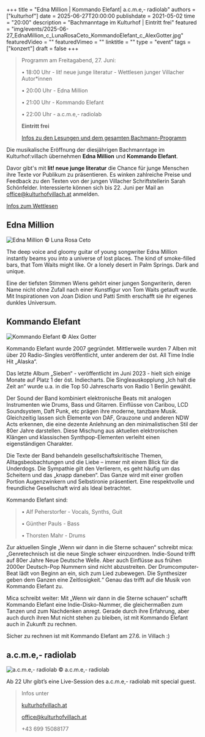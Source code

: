 +++
title = "Edna Million | Kommando Elefant| a.c.m.e,- radiolab"
authors = ["kulturhof"]
date = 2025-06-27T20:00:00
publishdate = 2021-05-02
time = "20:00"
description = "Bachmanntage im Kulturhof | Eintritt frei"
featured = "img/events/2025-06-27_EdnaMillion_c_LunaRosaCeto_KommandoElefant_c_AlexGotter.jpg"
featuredVideo = ""
featuredVimeo = ""
linktitle = ""
type = "event"
tags = ["konzert"]
draft = false
+++

>Programm am Freitagabend, 27. Juni:
>
>•	18:00 Uhr - lit! neue junge literatur - Wettlesen junger Villacher Autor*innen
>
>•	20:00 Uhr - Edna Million
>
>•	21:00 Uhr - Kommando Elefant
>
>•	22:00 Uhr - a.c.m.e,- radiolab
>
>**Eintritt frei**
>
>[Infos zu den Lesungen und dem gesamten Bachmann-Programm](https://kulturhofvillach.at/events/2024/2024-06-27_bachmann/)


Die musikalische Eröffnung der diesjährigen Bachmanntage im Kulturhof:villach übernehmen **Edna Million** und **Kommando Elefant**.

Davor gibt's mit **lit! neue junge literatur** die Chance für junge Menschen ihre Texte vor Publikum zu präsentieren. Es winken zahlreiche Preise und Feedback zu den Texten von der jungen Villacher Schriftstellerin Sarah Schönfelder. Interessierte können sich bis 22. Juni per Mail an office@kulturhofvillach.at anmelden.

[Infos zum Wettlesen](https://kulturhofvillach.at/events/2025-06-27_litneuejungeliteratur/)



## Edna Million ##

![Edna Million](/img/events/2025-06-27_EdnaMillion_hoch_c_LunaRosaCeto.jpg)
© Luna Rosa Ceto

The deep voice and gloomy guitar of young songwriter Edna Million instantly beams you into a universe of lost places. The kind of smoke-filled bars, that Tom Waits might like. Or a lonely desert in Palm Springs. Dark and unique.

Eine der tiefsten Stimmen Wiens gehört einer jungen Songwriterin, deren Name nicht ohne Zufall nach einer Kunstfigur von Tom Waits getauft wurde. Mit Inspirationen von Joan Didion und Patti Smith erschafft sie ihr eigenes dunkles Universum.



## Kommando Elefant ##

![Kommando Elefant](/img/events/2025-06-27_KommandoElefant_c_AlexGotter.jpg)
© Alex Gotter

Kommando Elefant wurde 2007 gegründet. Mittlerweile wurden 7 Alben mit über 20 Radio-Singles veröffentlicht, unter anderem der öst. All Time Indie Hit „Alaska“.

Das letzte Album „Sieben“ - veröffentlicht im Juni 2023 - hielt sich einige Monate auf Platz 1 der öst. Indiecharts. Die Singleauskopplung „Ich halt die Zeit an“ wurde u.a. in die Top 50 Jahrescharts von Radio 1 Berlin gewählt.

Der Sound der Band kombiniert elektronische Beats mit analogen Instrumenten wie Drums, Bass und Gitarren. Einflüsse von Caribou, LCD Soundsystem, Daft Punk, etc prägen ihre moderne, tanzbare Musik. Gleichzeitig lassen sich Elemente von DAF, Grauzone und anderen NDW Acts erkennen, die eine dezente Anlehnung an den minimalistischen Stil der 80er Jahre darstellen. Diese Mischung aus aktuellen elektronischen Klängen und klassischen Synthpop-Elementen verleiht einen eigenständigen Charakter.

Die Texte der Band behandeln gesellschaftskritische Themen, Alltagsbeobachtungen und die Liebe – immer mit einem Blick für die Underdogs. Die Sympathie gilt den Verlierern, es geht häufig um das Scheitern und das „knapp daneben“. Das Ganze wird mit einer großen Portion Augenzwinkern und Selbstironie präsentiert. Eine respektvolle und freundliche Gesellschaft wird als Ideal betrachtet.


Kommando Elefant sind:

>•	Alf Peherstorfer - Vocals, Synths, Guit
>
>•	Günther Pauls - Bass
>
>•	Thorsten Mahr - Drums

Zur aktuellen Single „Wenn wir dann in die Sterne schauen“ schreibt mica:
„Genretechnisch ist die neue Single schwer einzuordnen. Indie-Sound trifft auf 80er Jahre Neue Deutsche Welle. Aber auch Einflüsse aus frühen 2000er Deutsch-Pop Nummern sind nicht abzustreiten. Der Drumcomputer-Beat lädt von Beginn an ein, sich zum Lied zubewegen. Die Synthesizer geben dem Ganzen eine Zeitlosigkeit.“
Genau das trifft auf die Musik von Kommando Elefant zu.

Mica schreibt weiter:
Mit „Wenn wir dann in die Sterne schauen“ schafft Kommando Elefant eine Indie-Disko-Nummer, die gleichermaßen zum Tanzen und zum Nachdenken anregt. Gerade durch ihre Erfahrung, aber auch durch ihren Mut nicht stehen zu bleiben, ist mit Kommando Elefant auch in Zukunft zu rechnen.

Sicher zu rechnen ist mit Kommando Elefant am 27.6. in Villach :) 


## a.c.m.e,- radiolab ##

![a.c.m.e,- radiolab](/img/events/2025-06-27_acme_radiolab.jpg)
© a.c.m.e,- radiolab

Ab 22 Uhr gibt’s eine Live-Session des a.c.m.e,- radiolab mit special guest.


>Infos unter
>
>[kulturhofvillach.at](https://www.kulturhofvillach.at/)
>
>office@kulturhofvillach.at
>
>+43 699 15088177

